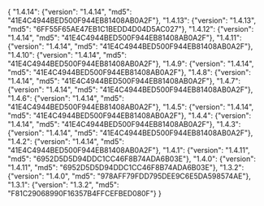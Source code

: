 {
  "1.4.14": {"version": "1.4.14", "md5": "41E4C4944BED500F944EB81408AB0A2F"},
  "1.4.13": {"version": "1.4.13", "md5": "6FF55F65AE47EB1C1BEDD4D04D5AC027"},
  "1.4.12": {"version": "1.4.14", "md5": "41E4C4944BED500F944EB81408AB0A2F"},
  "1.4.11": {"version": "1.4.14", "md5": "41E4C4944BED500F944EB81408AB0A2F"},
  "1.4.10": {"version": "1.4.14", "md5": "41E4C4944BED500F944EB81408AB0A2F"},
  "1.4.9": {"version": "1.4.14", "md5": "41E4C4944BED500F944EB81408AB0A2F"},
  "1.4.8": {"version": "1.4.14", "md5": "41E4C4944BED500F944EB81408AB0A2F"},
  "1.4.7": {"version": "1.4.14", "md5": "41E4C4944BED500F944EB81408AB0A2F"},
  "1.4.6": {"version": "1.4.14", "md5": "41E4C4944BED500F944EB81408AB0A2F"},
  "1.4.5": {"version": "1.4.14", "md5": "41E4C4944BED500F944EB81408AB0A2F"},
  "1.4.4": {"version": "1.4.14", "md5": "41E4C4944BED500F944EB81408AB0A2F"},
  "1.4.3": {"version": "1.4.14", "md5": "41E4C4944BED500F944EB81408AB0A2F"},
  "1.4.2": {"version": "1.4.14", "md5": "41E4C4944BED500F944EB81408AB0A2F"},
  "1.4.1": {"version": "1.4.11", "md5": "6952D5D5D94DDC1CC46F8B74ADA6B03E"},
  "1.4.0": {"version": "1.4.11", "md5": "6952D5D5D94DDC1CC46F8B74ADA6B03E"},
  "1.3.2": {"version": "1.4.0", "md5": "978AFF79FDD795DEE9C6E5DA598574AE"},
  "1.3.1": {"version": "1.3.2", "md5": "F81C29068990F16357B4FFCEFBED080F"}
}
